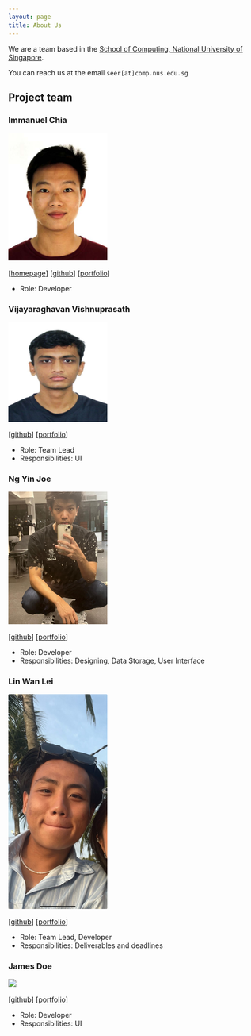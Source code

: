 ```yaml
---
layout: page
title: About Us
---
```


We are a team based in the [School of Computing, National University of Singapore](http://www.comp.nus.edu.sg).

You can reach us at the email `seer[at]comp.nus.edu.sg`

## Project team

### Immanuel Chia

<img src="images/immanuelchia.png" width="200px">

[[homepage](http://www.comp.nus.edu.sg/~damithch)]
[[github](https://github.com/HEEaZ)]
[[portfolio](team/johndoe.md)]

* Role: Developer

### Vijayaraghavan Vishnuprasath

<img src="images/timetraveller-123.png" width="200px">

[[github](http://github.com/timetraveller-123)]
[[portfolio](team/johndoe.md)]

* Role: Team Lead
* Responsibilities: UI

### Ng Yin Joe

<img src="images/joeng03.png" width="200px">

[[github](http://github.com/joeng03)] [[portfolio](team/joeng03.md)]

* Role: Developer
* Responsibilities: Designing, Data Storage, User Interface

### Lin Wan Lei

<img src="images/linwanlei.png" width="200px">

[[github](http://github.com/linwanleii)]
[[portfolio](team/linwanleii.md)]

* Role: Team Lead, Developer
* Responsibilities: Deliverables and deadlines

### James Doe

<img src="images/johndoe.png" width="200px">

[[github](http://github.com/johndoe)]
[[portfolio](team/johndoe.md)]

* Role: Developer
* Responsibilities: UI
